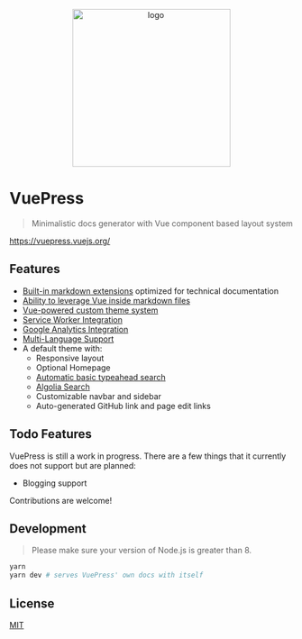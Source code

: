 <p align="center">
  <a href="https://vuepress.vuejs.org/" target="_blank">
    <img width="280" src="https://github.com/vuejs/vuepress/blob/master/docs/.vuepress/public/hero.png" alt="logo">
  </a>
</p>

# VuePress

> Minimalistic docs generator with Vue component based layout system

https://vuepress.vuejs.org/

## Features

- [Built-in markdown extensions](https://vuepress.vuejs.org/guide/markdown.html) optimized for technical documentation
- [Ability to leverage Vue inside markdown files](https://vuepress.vuejs.org/guide/using-vue.html)
- [Vue-powered custom theme system](https://vuepress.vuejs.org/guide/custom-themes.html)
- [Service Worker Integration](https://vuepress.vuejs.org/config/#serviceworker)
- [Google Analytics Integration](https://vuepress.vuejs.org/config/#ga)
- [Multi-Language Support](https://vuepress.vuejs.org/guide/i18n.html)
- A default theme with:
  - Responsive layout
  - Optional Homepage
  - [Automatic basic typeahead search](https://vuepress.vuejs.org/default-theme-config/#built-in-search)
  - [Algolia Search](https://vuepress.vuejs.org/default-theme-config/#algolia-search)
  - Customizable navbar and sidebar
  - Auto-generated GitHub link and page edit links

## Todo Features

VuePress is still a work in progress. There are a few things that it currently does not support but are planned:

- Blogging support

Contributions are welcome!

## Development

> Please make sure your version of Node.js is greater than 8.

``` bash
yarn
yarn dev # serves VuePress' own docs with itself
```

## License

[MIT](https://github.com/vuejs/vuepress/blob/master/LICENSE)
